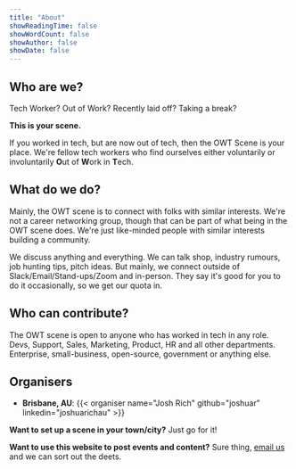 ```yaml
---
title: "About"
showReadingTime: false
showWordCount: false
showAuthor: false
showDate: false
---
```


## Who are we?

Tech Worker? Out of Work? Recently laid off? Taking a break?

**This is your scene.**

If you worked in tech, but are now out of tech, then the OWT Scene is your
place. We're fellow tech workers who find ourselves either voluntarily or
involuntarily **O**ut of **W**ork in **T**ech.

## What do we do?

Mainly, the OWT scene is to connect with folks with similar interests. We're not
a career networking group, though that can be part of what being in the OWT
scene does. We're just like-minded people with similar interests building a community.

We discuss anything and everything. We can talk shop, industry rumours, job
hunting tips, pitch ideas. But mainly, we connect outside of
Slack/Email/Stand-ups/Zoom and in-person. They say it's good for you to do it
occasionally, so we get our quota in.

## Who can contribute?

The OWT scene is open to anyone who has worked in tech in any role. Devs,
Support, Sales, Marketing, Product, HR and all other departments. Enterprise,
small-business, open-source, government or anything else.

## Organisers

- **Brisbane, AU**: {{< organiser name="Josh Rich" github="joshuar" linkedin="joshuarichau" >}}

**Want to set up a scene in your town/city?** Just go for it!

**Want to use this website to post events and content?** Sure thing, [email
us](mailto:owt.scene@gmail.com) and we can sort out the deets.
